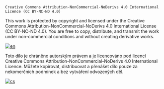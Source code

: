 

    Creative Commons Attribution-NonCommercial-NoDerivs 4.0 International Licence (CC BY-NC-ND 4.0)

This work is protected by copyright and licensed under the Creative Commons Attribution-NonCommercial-NoDerivs 4.0 International License (CC BY-NC-ND 4.0). You are free to copy, distribute, and transmit the work under non-commercial conditions and without creating derivative works.

[![en](https://img.shields.io/badge/Details-red.svg)](https://creativecommons.org/licenses/by-nc-nd/4.0/)


Toto dílo je chráněno autorským právem a je licencováno pod licencí Creative Commons Attribution-NonCommercial-NoDerivs 4.0 International Licence. Můžete kopírovat, distribuovat a přenášet dílo pouze za nekomerčních podmínek a bez vytváření odvozených děl.

[![cs](https://img.shields.io/badge/Podrobnost-springgreen.svg)](https://creativecommons.org/licenses/by-nc-nd/4.0/deed.cs)
